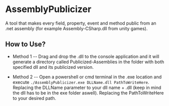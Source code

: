 # AssemblyPublicizer

A tool that makes every field, property, event and method public from an .net assembly (for example Assembly-CSharp.dll from unity games).

## How to Use?

- Method 1 --
Drag and drop the .dll to the console application and it will generate a directory called Publicized-Assemblies in the folder with both specified dll and its publicized version.

- Method 2 --
Open a powershell or cmd terminal in the .exe location and execute `./AssemblyPublicizer.exe DLLName.dll PathToWriteHere`.
Replacing the DLLName parameter to your dll name + .dll (keep in mind the dll has to be in the exe folder aswell).
Replacing the PathToWriteHere to your desired path.
